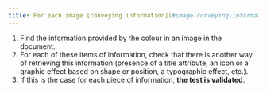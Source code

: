 ```yaml
---
title: For each image [conveying information](#image-conveying-information-provided-by-colour), the [information](#information-provided-by-colour) must not be provided by colour alone. Is this rule respected?
---
```


1. Find the information provided by the colour in an image in the document.
2. For each of these items of information, check that there is another way of retrieving this information (presence of a title attribute, an icon or a graphic effect based on shape or position, a typographic effect, etc.).
3. If this is the case for each piece of information, **the test is validated**.
